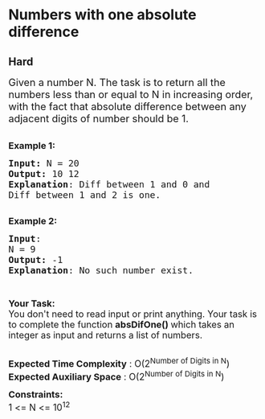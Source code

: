 # Numbers with one absolute difference
## Hard
<div class="problems_problem_content__Xm_eO"><p><span style="font-size:20px">Given a number N. The task is to return&nbsp;all the numbers less than or equal to N in increasing order, with the fact that absolute difference between any adjacent digits of number should be 1.</span><br>
&nbsp;</p>

<p><span style="font-size:18px"><strong>Example 1:</strong></span></p>

<pre><span style="font-size:18px"><strong>Input:</strong> N = 20
<strong>Output:</strong> 10 12
<strong>Explanation</strong>: Diff between 1 and 0 and
Diff between 1 and 2 is one.</span></pre>

<p><br>
<span style="font-size:18px"><strong>Example 2:</strong></span></p>

<pre><span style="font-size:18px"><strong>Input</strong>:
N = 9
<strong>Output:</strong> -1
<strong>Explanation</strong>: No such number exist.
</span></pre>

<p>&nbsp;</p>

<p><span style="font-size:18px"><strong>Your Task:</strong><br>
You don't need to read input or print anything. Your task is to complete the function <strong>absDifOne() </strong>which takes an integer as input and returns a list of numbers.</span><br>
&nbsp;</p>

<p><span style="font-size:18px"><strong>Expected Time Complexity</strong>&nbsp;: O(2<sup>Number of Digits in N</sup>)<br>
<strong>Expected Auxiliary Space</strong>&nbsp;:&nbsp;O(2<sup>Number of Digits in N</sup>)</span></p>

<p><span style="font-size:18px"><strong>Constraints:</strong><br>
1 &lt;= N&nbsp;&lt;= 10<sup>12</sup></span></p>

<p>&nbsp;</p>
</div>